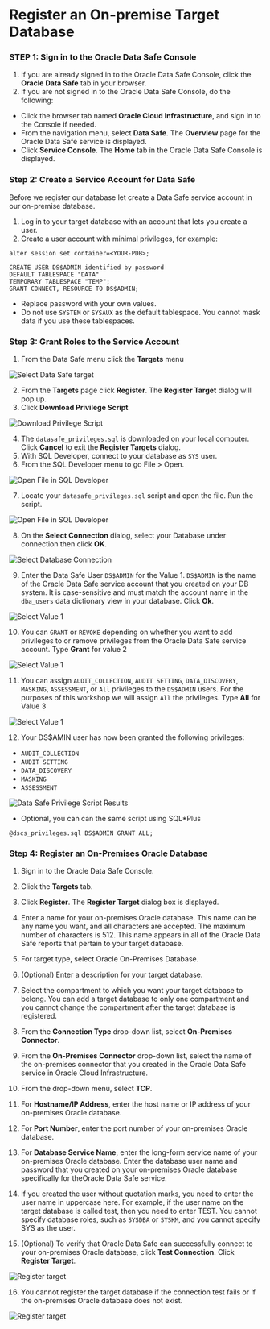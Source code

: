 # Register an On-premise Target Database

### **STEP 1**: Sign in to the Oracle Data Safe Console

1. If you are already signed in to the Oracle Data Safe Console, click the **Oracle Data Safe** tab in your browser.
2. If you are not signed in to the Oracle Data Safe Console, do the following:
  * Click the browser tab named **Oracle Cloud Infrastructure**, and sign in to the Console if needed.
  * From the navigation menu, select **Data Safe**. The **Overview** page for the Oracle Data Safe service is displayed.
  * Click **Service Console**. The **Home** tab in the Oracle Data Safe Console is displayed.

### **Step 2:** Create a Service Account for Data Safe

Before we register our database let create a Data Safe service account in our on-premise database.

1. Log in to your target database with an account that lets you create a user.
2. Create a user account with minimal privileges, for example:

  ```
  alter session set container=<YOUR-PDB>;

  CREATE USER DS$ADMIN identified by password
  DEFAULT TABLESPACE "DATA"
  TEMPORARY TABLESPACE "TEMP";
  GRANT CONNECT, RESOURCE TO DS$ADMIN;
  ```

- Replace password with your own values.
- Do not use `SYSTEM` or `SYSAUX` as the default tablespace. You cannot mask data if you use these tablespaces.

### **Step 3:** Grant Roles to the Service Account

1. From the Data Safe menu click the **Targets** menu

  ![Select Data Safe target](images/targets.png)

2. From the **Targets** page click **Register**. The **Register Target** dialog will pop up.
3. Click **Download Privilege Script**

  ![Download Privilege Script](images/download-script.png)

4. The `datasafe_privileges.sql` is downloaded on your local computer. Click **Cancel** to exit the **Register Targets** dialog.
5. With SQL Developer, connect to your database as `SYS` user.
6. From the SQL Developer menu to go File > Open.

  ![Open File in SQL Developer](images/open-file.png)

7. Locate your `datasafe_privileges.sql` script and open the file.
Run the script.

  ![Open File in SQL Developer](images/open-script.png)

8. On the **Select Connection** dialog, select your Database under connection then click **OK**.

  ![Select Database Connection](images/select-connection.png)

9. Enter the Data Safe User `DS$ADMIN` for the Value 1. `DS$ADMIN` is the name of the Oracle Data Safe service account that you created on your DB system. It is case-sensitive and must match the account name in the `dba_users` data dictionary view in your database. Click **Ok**.

  ![Select Value 1](images/value-1.png)

10. You can `GRANT` or `REVOKE` depending on whether you want to add privileges to or remove privileges from the Oracle Data Safe service account. Type **Grant** for value 2

  ![Select Value 1](images/grant.png)

11. You can assign `AUDIT_COLLECTION`, `AUDIT SETTING`, `DATA_DISCOVERY`, `MASKING`, `ASSESSMENT`, or `All`  privileges to the `DS$ADMIN` users. For the purposes of this workshop we will assign `All` the privileges. Type **All** for Value 3

  ![Select Value 1](images/value-3.png)

12. Your DS$AMIN user has now been granted the following privileges:
- `AUDIT_COLLECTION`
- `AUDIT SETTING`
- `DATA_DISCOVERY`
- `MASKING`
- `ASSESSMENT`

![Data Safe Privilege Script Results](images/ds-grants.png)

- Optional, you can can the same script using SQL*Plus

```
@dscs_privileges.sql DS$ADMIN GRANT ALL;

```

### **Step 4:** Register an On-Premises Oracle Database

1. Sign in to the Oracle Data Safe Console.
2. Click the **Targets** tab.
3. Click **Register**. The **Register Target** dialog box is displayed.
4. Enter a name for your on-premises Oracle database. This name can be any name you want, and all characters are accepted. The maximum number of characters is 512.
This name appears in all of the Oracle Data Safe reports that pertain to your target database.
5. For target type, select Oracle On-Premises Database.
6. (Optional) Enter a description for your target database.
7. Select the compartment to which you want your target database to belong.
You can add a target database to only one compartment and you cannot change the compartment after the target database is registered.

8. From the **Connection Type** drop-down list, select **On-Premises Connector**.
9. From the **On-Premises Connector** drop-down list, select the name of the on-premises connector that you created in the Oracle Data Safe service in Oracle Cloud Infrastructure.
10. From the drop-down menu, select **TCP**.

11. For **Hostname/IP Address**, enter the host name or IP address of your on-premises Oracle database.
12. For **Port Number**, enter the port number of your on-premises Oracle database.
13. For **Database Service Name**, enter the long-form service name of your on-premises Oracle database.
Enter the database user name and password that you created on your on-premises Oracle database specifically for theOracle Data Safe service.
14. If you created the user without quotation marks, you need to enter the user name in uppercase here. For example, if the user name on the target database is called test, then you need to enter TEST.
You cannot specify database roles, such as `SYSDBA` or `SYSKM`, and you cannot specify SYS as the user.
15. (Optional) To verify that Oracle Data Safe can successfully connect to your on-premises Oracle database, click **Test Connection**.
Click **Register Target**.

 ![Register target](images/target-oc-success.png)

16. You cannot register the target database if the connection test fails or if the on-premises Oracle database does not exist.

 ![Register target](images/test-connection.png)
